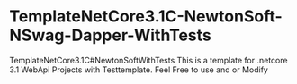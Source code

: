 # TemplateNetCore3.1C-NewtonSoft-NSwag-Dapper-WithTests
TemplateNetCore3.1C#NewtonSoftWithTests
This is a template for .netcore 3.1 WebApi Projects with Testtemplate. Feel Free to use and or Modify
